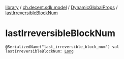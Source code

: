 [library](../../index.md) / [ch.decent.sdk.model](../index.md) / [DynamicGlobalProps](index.md) / [lastIrreversibleBlockNum](./last-irreversible-block-num.md)

# lastIrreversibleBlockNum

`@SerializedName("last_irreversible_block_num") val lastIrreversibleBlockNum: `[`Long`](https://kotlinlang.org/api/latest/jvm/stdlib/kotlin/-long/index.html)